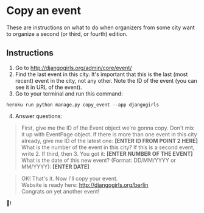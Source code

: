 # Copy an event

These are instructions on what to do when organizers from some city want to organize a second (or third, or fourth) edition. 

## Instructions

1. Go to http://djangogirls.org/admin/core/event/
2. Find the last event in this city. It's important that this is the last (most recent) event in the city, not any other. Note the ID of the event (you can see it in URL of the event).
3. Go to your terminal and run this command:
```
heroku run python manage.py copy_event --app djangogirls
```
4. Answer questions:

> First, give me the ID of the Event object we're gonna copy. Don't mix it up with EventPage object. If there is more than one event in this city already, give me ID of the latest one: **[ENTER ID FROM POINT 2 HERE]**  
What is the number of the event in this city? If this is a second event, write 2. If third, then 3. You got it: **[ENTER NUMBER OF THE EVENT]**  
What is the date of this new event? (Format: DD/MM/YYYY or MM/YYYY): **[ENTER DATE]**

> OK! That's it. Now I'll copy your event.  
Website is ready here: http://djangogirls.org/berlin  
Congrats on yet another event!  

:tada:!